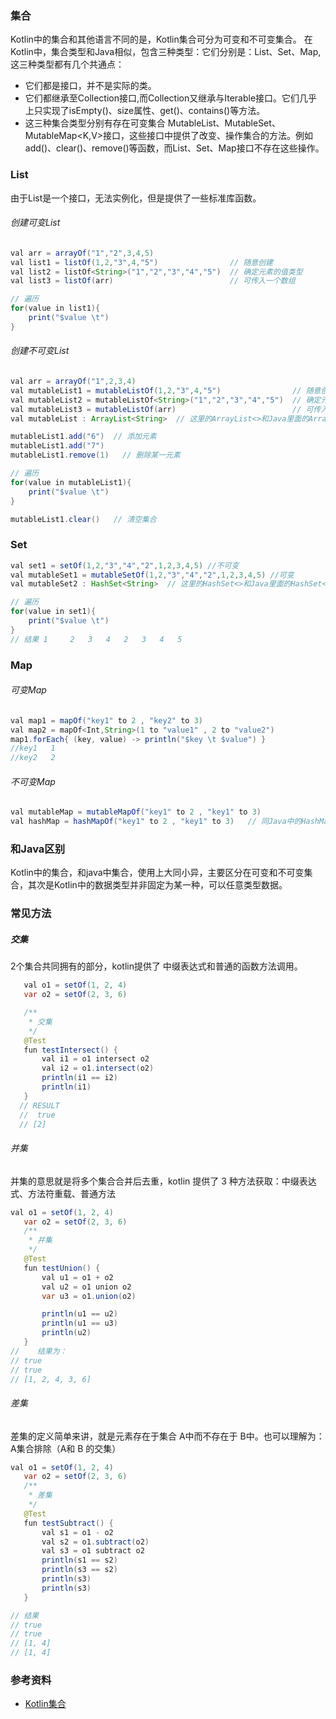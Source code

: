 ### 集合
Kotlin中的集合和其他语言不同的是，Kotlin集合可分为可变和不可变集合。
在Kotlin中，集合类型和Java相似，包含三种类型：它们分别是：List、Set、Map,这三种类型都有几个共通点：
- 它们都是接口，并不是实际的类。
- 它们都继承至Collection<out E>接口,而Collection<out E>又继承与Iterable<out T>接口。它们几乎上只实现了isEmpty()、size属性、get()、contains()等方法。
- 这三种集合类型分别有存在可变集合 MutableList<E>、MutableSet<E>、MutableMap<K,V>接口，这些接口中提供了改变、操作集合的方法。例如add()、clear()、remove()等函数，而List、Set、Map接口不存在这些操作。


### List
由于List是一个接口，无法实例化，但是提供了一些标准库函数。

######  创建可变List
```java
val arr = arrayOf("1","2",3,4,5)   
val list1 = listOf(1,2,"3",4,"5")                // 随意创建         
val list2 = listOf<String>("1","2","3","4","5")  // 确定元素的值类型
val list3 = listOf(arr)                          // 可传入一个数组

// 遍历
for(value in list1){
    print("$value \t")
}
```

######  创建不可变List
```Java
val arr = arrayOf("1",2,3,4)
val mutableList1 = mutableListOf(1,2,"3",4,"5")                // 随意创建         
val mutableList2 = mutableListOf<String>("1","2","3","4","5")  // 确定元素的值类型
val mutableList3 = mutableListOf(arr)                          // 可传入一个数组
val mutableList : ArrayList<String>  // 这里的ArrayList<>和Java里面的ArrayList一致

mutableList1.add("6")  // 添加元素
mutableList1.add("7")
mutableList1.remove(1)   // 删除某一元素

// 遍历
for(value in mutableList1){
    print("$value \t")
}

mutableList1.clear()   // 清空集合
```

### Set

```Java
val set1 = setOf(1,2,"3","4","2",1,2,3,4,5) //不可变
val mutableSet1 = mutableSetOf(1,2,"3","4","2",1,2,3,4,5) //可变
val mutableSet2 : HashSet<String>  // 这里的HashSet<>和Java里面的HashSet<>一致

// 遍历
for(value in set1){
    print("$value \t")
}
// 结果 1 	2 	3 	4 	2 	3 	4 	5
```

### Map
###### 可变Map
```Java
val map1 = mapOf("key1" to 2 , "key2" to 3)
val map2 = mapOf<Int,String>(1 to "value1" , 2 to "value2")
map1.forEach{ (key, value) -> println("$key \t $value") }
//key1 	 1
//key2 	 2

```
###### 不可变Map
```Java
val mutableMap = mutableMapOf("key1" to 2 , "key1" to 3)
val hashMap = hashMapOf("key1" to 2 , "key1" to 3)   // 同Java中的HashMap

```

### 和Java区别
Kotlin中的集合，和java中集合，使用上大同小异，主要区分在可变和不可变集合，其次是Kotlin中的数据类型并非固定为某一种，可以任意类型数据。



### 常见方法
##### 交集
2个集合共同拥有的部分，kotlin提供了 中缀表达式和普通的函数方法调用。
```Java
   val o1 = setOf(1, 2, 4)
   var o2 = setOf(2, 3, 6)

   /**
    * 交集
    */
   @Test
   fun testIntersect() {
       val i1 = o1 intersect o2
       val i2 = o1.intersect(o2)
       println(i1 == i2)
       println(i1)
   }
  // RESULT
  //  true
  // [2]
```  
###### 并集
并集的意思就是将多个集合合并后去重，kotlin 提供了 3 种方法获取：中缀表达式、方法符重载、普通方法
```Java
val o1 = setOf(1, 2, 4)
   var o2 = setOf(2, 3, 6)  
   /**
    * 并集
    */
   @Test
   fun testUnion() {
       val u1 = o1 + o2
       val u2 = o1 union o2
       var u3 = o1.union(o2)

       println(u1 == u2)
       println(u1 == u3)
       println(u2)
   }
//    结果为：
// true
// true
// [1, 2, 4, 3, 6]

```
######  差集
差集的定义简单来讲，就是元素存在于集合 A中而不存在于 B中。也可以理解为：A集合排除（A和 B 的交集）
```Java
val o1 = setOf(1, 2, 4)
   var o2 = setOf(2, 3, 6)  
   /**
    * 差集
    */
   @Test
   fun testSubtract() {
       val s1 = o1 - o2
       val s2 = o1.subtract(o2)
       val s3 = o1 subtract o2
       println(s1 == s2)
       println(s3 == s2)
       println(s3)
       println(s3)
   }

// 结果
// true
// true
// [1, 4]
// [1, 4]


```

### 参考资料
- [Kotlin集合](https://www.cnblogs.com/Jetictors/p/9237108.html)
